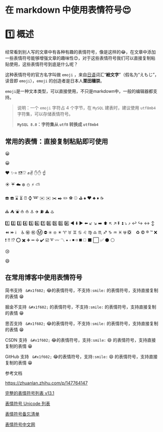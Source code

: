 # 在 markdown 中使用表情符号😍

# 1️⃣ 概述

经常看到别人写的文章中有各种有趣的表情符号，像是这样的😂，在文章中添加一些表情符号能够增强文章的趣味性😊，对于这些表情符号我们可以直接复制粘贴使用，这些表情符号到底是什么呢？

这种表情符号的官方名字叫做 `emoji` ，来自[日语](https://baike.baidu.com/item/日语)词汇“**絵文字**”（假名为“えもじ”，读音即 `emoji`），`emoji` 的创造者是日本人**栗田穰崇**。

 `emoji`是一种文本类型，可以直接使用，不只是markdown中，一般的编辑器都支持。

>  说明：一个 `emoji` 字符占 4 个字节，在 `MySQL` 建表时，建议使用 `utf8mb4` 字符集，可以存储表情符号。
>
> **`MySQL 8.0`：字符集从 `utf8` 转换成 `utf8mb4`**

## 常用的表情：直接复制粘贴即可使用

:grinning: 

:grinning: 

❤️ ✨⭐ ❗❓❕❔ ✊✌️ ✋✋ ☝️

☀️ ☔ ☁️ ❄️ ⛄ ⚡ ⛅

☎️ ☎️ ⌛ ⏳ ⏰ ⌚ ➿ ✉️ ✉️ ✂️ ✒️ ✏️ ⚽ ⚾️ ⛳ ♠️ ♥️ ♣️ ♦️ ☕

⛪ ⛺ ⛲ ⛵ ⛵ ⚓ ✈️ ⛽ ⚠️ ♨️

1️⃣ 2️⃣ 3️⃣ 4️⃣ 5️⃣ 6️⃣ 7️⃣ 8️⃣ 9️⃣ 0️⃣ #️⃣ ◀️ ⬇️ ▶️ ⬅️ ↙️ ↘️ ➡️ ⬆️ ↖️ ↗️ ⏬ ⏫ ⤵️ ⤴️ ↩️ ↪️ ↔️ ↕️ ⏪ ⏩ ℹ️ ️ ️ ️ ♿ ㊙️ ㊗️ Ⓜ️ ⛔ ✳️ ❇️ ✴️ ♈ ♉ ♊ ♋ ♌ ♍ ♎ ♏ ♐ ♑ ♒ ♓ ⛎ ❎ ️ ️ ️ ♻️ ©️ ®️ ™️ ❌ ❗ ‼️ ⁉️ ⭕ ✖️ ➕ ➖ ➗ ✔️ ☑️ ➰ 〰️ 〽️ ▪️ ▫️ ◾ ◽ ◼️ ◻️ ⬛ ⬜ ✅ ⚫ ⚪

:cry:

:smile:



## 在常用博客中使用表情符号

简书支持 ` &#x1f602;`  &#x1f602;的表情符号，不支持`:smile:` 的表情符号，支持直接复制的表情  😁

掘金不支持` &#x1f602;` 的表情符号，不支持`:smile:` 的表情符号，支持直接复制的表情  😁

思否支持 ` &#x1f602;`  &#x1f602;的表情符号，不支持`:smile:` 的表情符号，支持直接复制的表情  😁

CSDN 支持 ` &#x1f602;`  &#x1f602;的表情符号，支持`:smile:`  :smile: 的表情符号，支持直接复制的表情 😁

GitHub 支持 ` &#x1f602;`  &#x1f602;的表情符号，支持`:smile:`  :smile: 的表情符号，支持直接复制的表情 😁





参考文档

https://zhuanlan.zhihu.com/p/147764147

[完整的表情符号列表  v13.1](https://www.unicode.org/emoji/charts/full-emoji-list.html)

[表情符号 Unicode 列表](https://apps.timwhitlock.info/emoji/tables/unicode#)

[表情符号备忘清单](https://www.webfx.com/tools/emoji-cheat-sheet/)

[表情符号中文网](https://www.emojiall.com/zh-hans)
